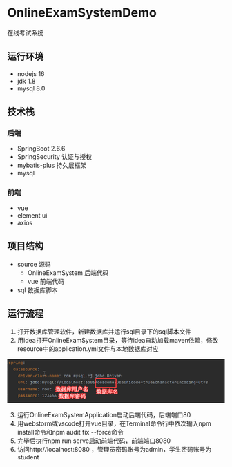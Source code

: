 # OnlineExamSystemDemo
在线考试系统
## 运行环境
- nodejs 16
- jdk 1.8
- mysql 8.0
## 技术栈
### 后端
- SpringBoot 2.6.6
- SpringSecurity 认证与授权
- mybatis-plus 持久层框架
- mysql
### 前端
- vue
- element ui
- axios

## 项目结构

- source 源码
  - OnlineExamSystem 后端代码
  - vue 前端代码
- sql 数据库脚本

## 运行流程

1. 打开数据库管理软件，新建数据库并运行sql目录下的sql脚本文件
2. 用idea打开OnlineExamSystem目录，等待idea自动加载maven依赖，修改resource中的application.yml文件与本地数据库对应

![evtzC7ENb8](https://raw.githubusercontent.com/XihuanAL/OnlineExamSystemDemo/main/static/evtzC7ENb8.png)

3. 运行OnlineExamSystemApplication启动后端代码，后端端口80
4. 用webstorm或vscode打开vue目录，在Terminal命令行中依次输入npm install命令和npm audit fix --force命令
5. 完毕后执行npm run serve启动前端代码，前端端口8080
6. 访问http://localhost:8080 ，管理员密码账号为admin，学生密码账号为student
